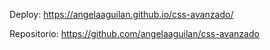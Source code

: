 Deploy: https://angelaaguilan.github.io/css-avanzado/

Repositorio: https://github.com/angelaaguilan/css-avanzado

